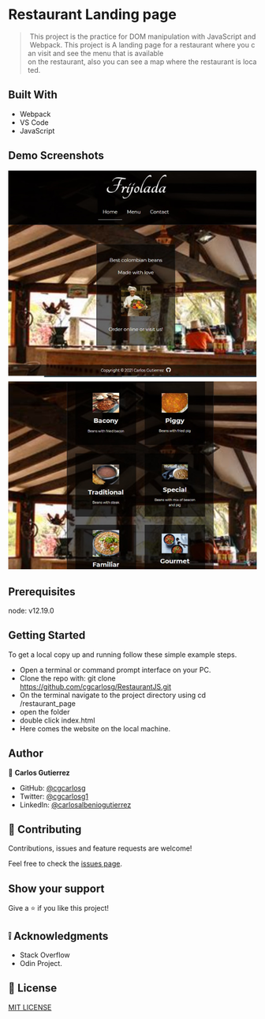 # Restaurant Landing page

>  This project is the practice for DOM manipulation with JavaScript and Webpack. This project is A landing page for a restaurant where you can visit and see the menu that is available on the restaurant, also you can see a map where the restaurant is located.

## Built With

- Webpack
- VS Code
- JavaScript

## Demo Screenshots

![screenshot](https://github.com/cgcarlosg/RestaurantJS/blob/featuretwo/dist/images/screen1.jpg)

## Prerequisites

node: v12.19.0

## Getting Started
To get a local copy up and running follow these simple example steps.

- Open a terminal or command prompt interface on your PC.
- Clone the repo with: git clone https://github.com/cgcarlosg/RestaurantJS.git
- On the terminal navigate to the project directory using cd /restaurant_page
- open the folder
- double click index.html
- Here comes the website on the local machine.


## Author

👤 **Carlos Gutierrez**

- GitHub:  [@cgcarlosg](https://github.com/cgcarlosg)
- Twitter: [@cgcarlosg1](https://twitter.com/cgcarlosg1)
- LinkedIn: [@carlosalbeniogutierrez](www.linkedin.com/in/carlosalbeniogutierrez)




## 🤝 Contributing

Contributions, issues and feature requests are welcome!

Feel free to check the [issues page](https://github.com/sumon0002001/restaurant_page/issues).

## Show your support

Give a ⭐️ if you like this project!

## :grey_exclamation: Acknowledgments

- Stack Overflow
- Odin Project.

## 📝 License

[MIT LICENSE](LICENSE)
